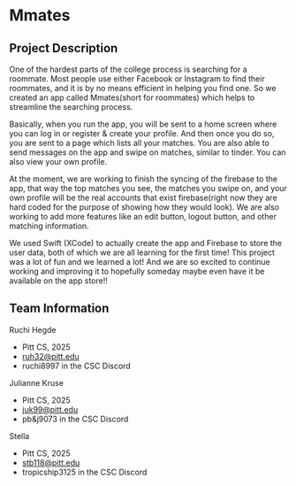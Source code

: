 # Mmates
## Project Description
One of the hardest parts of the college process is searching for a roommate. Most people use either Facebook or Instagram to find their roommates, and it is by no means efficient in helping you find one. So we created an app called Mmates(short for roommates) which helps to streamline the searching process. 

Basically, when you run the app, you will be sent to a home screen where you can log in or register & create your profile. And then once you do so, you are sent to a page which lists all your matches. You are also able to send messages on the app and swipe on matches, similar to tinder. You can also view your own profile. 

At the moment, we are working to finish the syncing of the firebase to the app, that way the top matches you see, the matches you swipe on, and your own profile will be the real accounts that exist firebase(right now they are hard coded for the purpose of showing how they would look). We are also working to add more features like an edit button, logout button, and other matching information.

We used Swift (XCode) to actually create the app and Firebase to store the user data, both of which we are all learning for the first time! This project was a lot of fun and we learned a lot! And we are so excited to continue working and improving it to hopefully someday maybe even have it be available on the app store!!

## Team Information
Ruchi Hegde
* Pitt CS, 2025
* ruh32@pitt.edu
* ruchi8997 in the CSC Discord

Julianne Kruse
* Pitt CS, 2025
* juk99@pitt.edu
* pb&j9073 in the CSC Discord

Stella
* Pitt CS, 2025
* stb118@pitt.edu
* tropicship3125 in the CSC Discord
